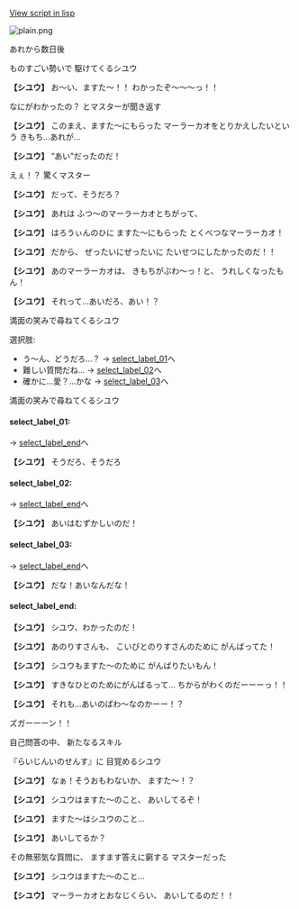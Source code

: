 [View script in lisp](../scripts/20195204.txt)

![plain.png](../images/backgrounds/plain.png)

あれから数日後

ものすごい勢いで
駆けてくるシユウ

**【シユウ】**
お～い、ますた～！！
わかったぞ～～～っ！！

なにがわかったの？
とマスターが聞き返す

**【シユウ】**
このまえ、ますた～にもらった
マーラーカオをとりかえしたいという
きもち…あれが…

**【シユウ】**
“あい”だったのだ！

えぇ！？
驚くマスター

**【シユウ】**
だって、そうだろ？

**【シユウ】**
あれは
ふつ～のマーラーカオとちがって、

**【シユウ】**
はろうぃんのひに
ますた～にもらった
とくべつなマーラーカオ！

**【シユウ】**
だから、
ぜったいにぜったいに
たいせつにしたかったのだ！！

**【シユウ】**
あのマーラーカオは、
きもちがぶわ～っ！と、
うれしくなったもん！

**【シユウ】**
それって…あいだろ、あい！？

満面の笑みで尋ねてくるシユウ

選択肢:
- う～ん、どうだろ…？ → [select_label_01](#select_label_01)へ
- 難しい質問だね… → [select_label_02](#select_label_02)へ
- 確かに…愛？…かな → [select_label_03](#select_label_03)へ

満面の笑みで尋ねてくるシユウ

#### select_label_01:
 → [select_label_end](#select_label_end)へ

**【シユウ】**
そうだろ、そうだろ

#### select_label_02:
 → [select_label_end](#select_label_end)へ

**【シユウ】**
あいはむずかしいのだ！

#### select_label_03:
 → [select_label_end](#select_label_end)へ

**【シユウ】**
だな！あいなんだな！

#### select_label_end:

**【シユウ】**
シユウ、わかったのだ！

**【シユウ】**
あのりすさんも、
こいびとのりすさんのために
がんばってた！

**【シユウ】**
シユウもますた～のために
がんばりたいもん！

**【シユウ】**
すきなひとのためにがんばるって…
ちからがわくのだーーーっ！！

**【シユウ】**
それも…あいのぱわ～なのかーー！？

ズガーーーン！！

自己問答の中、
新たなるスキル

『らいじんいのせんす』に
目覚めるシユウ

**【シユウ】**
なぁ！そうおもわないか、
ますた～！？

**【シユウ】**
シユウはますた～のこと、
あいしてるぞ！

**【シユウ】**
ますた～はシユウのこと…

**【シユウ】**
あいしてるか？

その無邪気な質問に、
ますます答えに窮する
マスターだった

**【シユウ】**
シユウはますた～のこと…

**【シユウ】**
マーラーカオとおなじくらい、
あいしてるのだ！！
